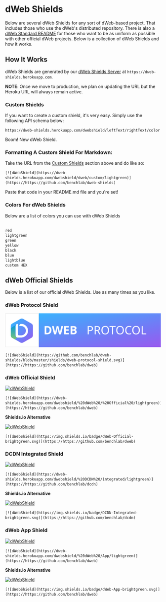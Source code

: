 # dWeb Shields
Below are several dWeb Shields for any sort of dWeb-based project. That includes those who use the dWeb's distributed repository. There is also a [dWeb Standard README](https://github.com/benchlab/dweb-standard-readme) for those who want to be as uniform as possible with other official dWeb projects. Below is a collection of dWeb Shields and how it works.

## How It Works
dWeb Shields are generated by our [dWeb Shields Server](https://github.com/benchlab/dweb-shields-server) at `https://dweb-shields.herokuapp.com`. 

**NOTE**: Once we move to production, we plan on updating the URL but the Heroku URL will always remain active. 

### Custom Shields
If you want to create a custom shield, it's very easy. Simply use the following API schema below:

```
https://dweb-shields.herokuapp.com/dwebshield/leftText/rightText/color
```

Boom! New dWeb Shield. 

### Formatting A Custom Shield For Markdown:
Take the URL from the [Custom Shields](#custom-shields) section above and do like so:

```
[![dWebShield](https://dweb-shields.herokuapp.com/dwebshield/dweb/custom/lightgreen)](https://https://github.com/benchlab/dweb-shields)
```

Paste that code in your README.md file and you're set! 

### Colors For dWeb Shields
Below are a list of colors you can use with dWeb Shields

```

red
lightgreen
green
yellow
black
blue
lightblue
custom HEX
```

## dWeb Official Shields
Below is a list of our official dWeb Shields. Use as many times as you like. 

### dWeb Protocol Shield
[![dWebProtocol](https://github.com/benchlab/dweb-shields/blob/master/shields/dweb-protocol-shield.svg)](https://https://github.com/benchlab/dweb)

```
[![dWebShield](https://github.com/benchlab/dweb-shields/blob/master/shields/dweb-protocol-shield.svg)](https://https://github.com/benchlab/dweb)
```



### dWeb Official Shield
[![dWebShield](https://dweb-shields.herokuapp.com/dwebshield/%20dWeb%20/%20Official%20/lightgreen)](https://https://github.com/benchlab/dweb)

```
[![dWebShield](https://dweb-shields.herokuapp.com/dwebshield/%20dWeb%20/%20Official%20/lightgreen)](https://https://github.com/benchlab/dweb)
```

**Shields.io Alternative**

[![dWebShield](https://img.shields.io/badge/dWeb-Official-brightgreen.svg)](https://https://github.com/benchlab/dweb)

```
[![dWebShield](https://img.shields.io/badge/dWeb-Official-brightgreen.svg)](https://https://github.com/benchlab/dweb)
```


### DCDN Integrated Shield
[![dWebShield](https://dweb-shields.herokuapp.com/dwebshield/%20DCDN%20/integrated/lightgreen)](https://https://github.com/benchlab/dcdn)

```
[![dWebShield](https://dweb-shields.herokuapp.com/dwebshield/%20DCDN%20/integrated/lightgreen)](https://https://github.com/benchlab/dcdn)
```

**Shields.io Alternative**

[![dWebShield](https://img.shields.io/badge/DCDN-Integrated-brightgreen.svg)](https://https://github.com/benchlab/dcdn)

```
[![dWebShield](https://img.shields.io/badge/DCDN-Integrated-brightgreen.svg)](https://https://github.com/benchlab/dcdn)
```

### dWeb App Shield
[![dWebShield](https://dweb-shields.herokuapp.com/dwebshield/%20dWeb%20/App/lightgreen)](https://https://github.com/benchlab/dweb)

```
[![dWebShield](https://dweb-shields.herokuapp.com/dwebshield/%20dWeb%20/App/lightgreen)](https://https://github.com/benchlab/dweb)
```
**Shields.io Alternative**

[![dWebShield](https://img.shields.io/badge/dWeb-App-brightgreen.svg)](https://https://github.com/benchlab/dweb)

```
[![dWebShield](https://img.shields.io/badge/dWeb-App-brightgreen.svg)](https://https://github.com/benchlab/dweb)
```
